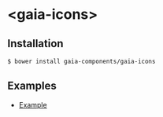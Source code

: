 # &lt;gaia-icons&gt;

## Installation

```bash
$ bower install gaia-components/gaia-icons
```

## Examples

- [Example](http://gaia-components.github.io/gaia-icons/)